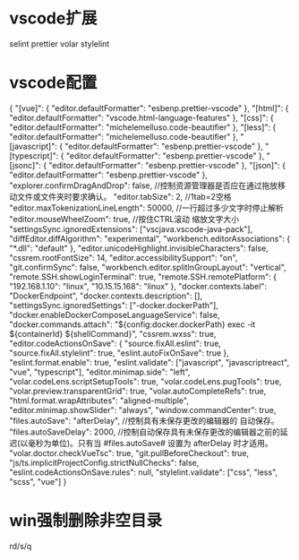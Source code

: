 # vscode扩展
  selint
  prettier
  volar
  stylelint
# vscode配置
  {
    "[vue]": {
      "editor.defaultFormatter": "esbenp.prettier-vscode"
    },
    "[html]": {
      "editor.defaultFormatter": "vscode.html-language-features"
    },
    "[css]": {
      "editor.defaultFormatter": "michelemelluso.code-beautifier"
    },
    "[less]": {
      "editor.defaultFormatter": "michelemelluso.code-beautifier"
    },
    "[javascript]": {
      "editor.defaultFormatter": "esbenp.prettier-vscode"
    },
    "[typescript]": {
      "editor.defaultFormatter": "esbenp.prettier-vscode"
    },
    "[jsonc]": {
      "editor.defaultFormatter": "esbenp.prettier-vscode"
    },
    "[json]": {
      "editor.defaultFormatter": "esbenp.prettier-vscode"
    },
    "explorer.confirmDragAndDrop": false, //控制资源管理器是否应在通过拖放移动文件或文件夹时要求确认。
    "editor.tabSize": 2, //1tab=2空格
    "editor.maxTokenizationLineLength": 50000, //一行超过多少文字时停止解析
    "editor.mouseWheelZoom": true, //按住CTRL滚动 缩放文字大小
    "settingsSync.ignoredExtensions": ["vscjava.vscode-java-pack"],
    "diffEditor.diffAlgorithm": "experimental",
    "workbench.editorAssociations": {
      "*.dll": "default"
    },
    "editor.unicodeHighlight.invisibleCharacters": false,
    "cssrem.rootFontSize": 14,
    "editor.accessibilitySupport": "on",
    "git.confirmSync": false,
    "workbench.editor.splitInGroupLayout": "vertical",
    "remote.SSH.showLoginTerminal": true,
    "remote.SSH.remotePlatform": {
      "192.168.1.10": "linux",
      "10.15.15.168": "linux"
    },
    "docker.contexts.label": "DockerEndpoint",
    "docker.contexts.description": [],
    "settingsSync.ignoredSettings": ["-docker.dockerPath"],
    "docker.enableDockerComposeLanguageService": false,
    "docker.commands.attach": "${config:docker.dockerPath} exec -it ${containerId} ${shellCommand}",
    "cssrem.wxss": true,
    "editor.codeActionsOnSave": {
      "source.fixAll.eslint": true,
      "source.fixAll.stylelint": true,
      "eslint.autoFixOnSave": true
    },
    "eslint.format.enable": true,
    "eslint.validate": ["javascript", "javascriptreact", "vue", "typescript"],
    "editor.minimap.side": "left",
    "volar.codeLens.scriptSetupTools": true,
    "volar.codeLens.pugTools": true,
    "volar.preview.transparentGrid": true,
    "volar.autoCompleteRefs": true,
    "html.format.wrapAttributes": "aligned-multiple",
    "editor.minimap.showSlider": "always",
    "window.commandCenter": true,
    "files.autoSave": "afterDelay", //控制具有未保存更改的编辑器的 自动保存。
    "files.autoSaveDelay": 2000, //控制自动保存具有未保存更改的编辑器之前的延迟(以毫秒为单位)。只有当 #files.autoSave# 设置为 afterDelay 时才适用。
    "volar.doctor.checkVueTsc": true,
    "git.pullBeforeCheckout": true,
    "js/ts.implicitProjectConfig.strictNullChecks": false,
    "eslint.codeActionsOnSave.rules": null,
    "stylelint.validate": ["css", "less", "scss", "vue"]
  }

# win强制删除非空目录
  rd/s/q <dir>